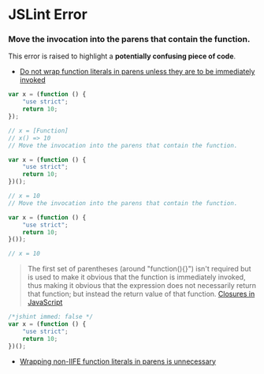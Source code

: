 # JSLint Error

### Move the invocation into the parens that contain the function.

This error is raised to highlight a **potentially confusing piece of code**.

* [Do not wrap function literals in parens unless they are to be immediately invoked](http://jslint.fantasy.codes/do-not-wrap-function-literals-in-parens-unless-they-are-immediately-invoked/)

```javascript
var x = (function () {
    "use strict";
    return 10;
});

// x = [Function]
// x() => 10
// Move the invocation into the parens that contain the function.
```

```javascript
var x = (function () {
    "use strict";
    return 10;
})();

// x = 10
// Move the invocation into the parens that contain the function.
```
```javascript
var x = (function () {
    "use strict";
    return 10;
}());

// x = 10
```

> The first set of parentheses (around "function(){}") isn't required but is
    used to make it obvious that the function is immediately invoked, thus
    making it obvious that the expression does not necessarily return that
    function; but instead the return value of that function.  [Closures in JavaScript](http://james.padolsey.com/javascript/closures-in-javascript/)

```javascript
/*jshint immed: false */
var x = (function () {
    "use strict";
    return 10;
})();
```

* [Wrapping non-IIFE function literals in parens is unnecessary](http://jslint.fantasy.codes/wrapping-non-iife-function-literals-in-parens/)